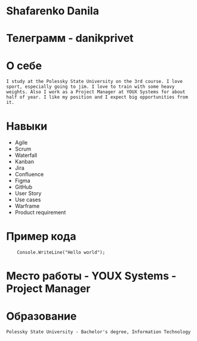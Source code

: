 # Shafarenko Danila
# Телеграмм - danikprivet

# O себе
    I study at the Polessky State University on the 3rd course. I love sport, especially going to jim. I love to train with some heavy weights. Also I work as a Project Manager at YOUX Systems for about half of year. I like my position and I expect big opportunities from it.

# Навыки
+ Agile
+ Scrum 
+ Waterfall
+ Kanban
+ Jira
+ Confluence
+ Figma
+ GitHub
+ User Story
+ Use cases
+ Warframe
+ Product requirement

# Пример кода
```
    Console.WriteLine("Hello world");
```
# Место работы - YOUX Systems - Project Manager

# Образование
    Polessky State University - Bachelor's degree, Information Technology
